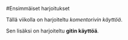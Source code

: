 #Ensimmäiset harjoitukset

Tällä viikolla on harjoiteltu *komentorivin käyttöä*.

Sen lisäksi on harjoiteltu **gitin käyttöä**.

